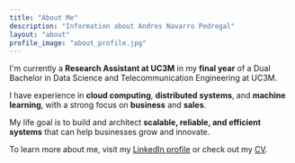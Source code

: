 ```yaml
---
title: "About Me"
description: "Information about Andres Navarro Pedregal"
layout: "about"
profile_image: "about_profile.jpg"
---
```


I'm currently a **Research Assistant at UC3M** in my **final year** of a Dual Bachelor in Data Science and Telecommunication Engineering at UC3M.


I have experience in **cloud computing**, **distributed systems**, and **machine learning**, with a strong focus on **business** and **sales**.

My life goal is to build and architect **scalable, reliable, and efficient systems** that can help businesses grow and innovate.

To learn more about me, visit my [LinkedIn profile](https://www.linkedin.com/in/andresnav) or check out my [CV](/cv).
